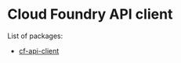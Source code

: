 # Cloud Foundry API client

List of packages:

- [cf-api-client](/packages/cf-api-client/README.md)

